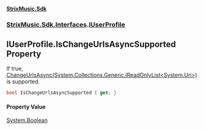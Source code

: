 #### [StrixMusic.Sdk](./index.md 'index')
### [StrixMusic.Sdk.Interfaces](./StrixMusic-Sdk-Interfaces.md 'StrixMusic.Sdk.Interfaces').[IUserProfile](./StrixMusic-Sdk-Interfaces-IUserProfile.md 'StrixMusic.Sdk.Interfaces.IUserProfile')
## IUserProfile.IsChangeUrlsAsyncSupported Property
If true, [ChangeUrlsAsync(System.Collections.Generic.IReadOnlyList&lt;System.Uri&gt;)](./StrixMusic-Sdk-Interfaces-IUserProfile-ChangeUrlsAsync(System-Collections-Generic-IReadOnlyList-System-Uri-).md 'StrixMusic.Sdk.Interfaces.IUserProfile.ChangeUrlsAsync(System.Collections.Generic.IReadOnlyList&lt;System.Uri&gt;)') is supported.  
```csharp
bool IsChangeUrlsAsyncSupported { get; }
```
#### Property Value
[System.Boolean](https://docs.microsoft.com/en-us/dotnet/api/System.Boolean 'System.Boolean')  
